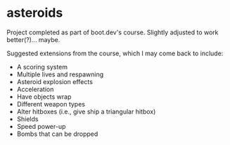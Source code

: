 # asteroids
Project completed as part of boot.dev's course. Slightly adjusted to work better(?)... maybe.

Suggested extensions from the course, which I may come back to include:
- A scoring system
- Multiple lives and respawning
- Asteroid explosion effects
- Acceleration
- Have objects wrap
- Different weapon types
- Alter hitboxes (i.e., give ship a triangular hitbox)
- Shields
- Speed power-up
- Bombs that can be dropped